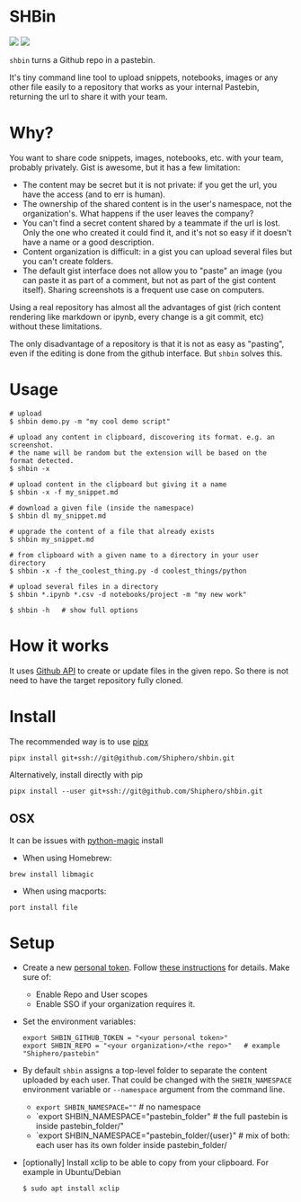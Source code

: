 # SHBin

![](https://github.com/Shiphero/shbin/actions/workflows/pytest.yml/badge.svg)
![](https://github.com/Shiphero/shbin/actions/workflows/black.yml/badge.svg)

`shbin` turns a Github repo in a pastebin. 

It's tiny command line tool to upload snippets, notebooks, images or any other file easily to a repository that works as your internal Pastebin, returning the url to share it with your team.


# Why? 

You want to share code snippets, images, notebooks, etc. with your team, probably privately. Gist is awesome, but it has a few limitation:

- The content may be secret but it is not private: if you get the url, you have the access (and to err is human). 
- The ownership of the shared content is in the user's namespace, not the organization's. What happens if the user leaves the company? 
- You can't find a secret content shared by a teammate if the url is lost. Only the one who created it could find it, and it's not so easy if it doesn't have a name or a good description. 
- Content organization is difficult: in a gist you can upload several files but you can't create folders.
- The default gist interface does not allow you to "paste" an image (you can paste it as part of a comment, but not as part of the gist content itself). Sharing screenshots is a frequent use case on computers. 

Using a real repository has almost all the advantages of gist (rich content rendering like markdown or ipynb, every change is a git commit, etc) without these limitations. 

The only disadvantage of a repository is that it is not as easy as "pasting", even if the editing is done from the github interface. But `shbin` solves this. 


# Usage

```console
# upload 
$ shbin demo.py -m "my cool demo script"         

# upload any content in clipboard, discovering its format. e.g. an screenshot. 
# the name will be random but the extension will be based on the format detected.
$ shbin -x          

# upload content in the clipboard but giving it a name
$ shbin -x -f my_snippet.md 

# download a given file (inside the namespace)
$ shbin dl my_snippet.md     

# upgrade the content of a file that already exists
$ shbin my_snippet.md

# from clipboard with a given name to a directory in your user directory
$ shbin -x -f the_coolest_thing.py -d coolest_things/python

# upload several files in a directory
$ shbin *.ipynb *.csv -d notebooks/project -m "my new work"   

$ shbin -h   # show full options
```


# How it works

It uses [Github API](https://docs.github.com/en/rest/repos/contents?apiVersion=2022-11-28#create-or-update-file-contents) to create or update files in the given repo. So there is not need to have the target repository fully cloned.  


# Install

The recommended way is to use [pipx](https://pypa.github.io/pipx/)

```console
pipx install git+ssh://git@github.com/Shiphero/shbin.git
```

Alternatively, install directly with pip

```console
pipx install --user git+ssh://git@github.com/Shiphero/shbin.git
```

## OSX
It can be issues with [python-magic](https://github.com/ahupp/python-magic#osx) install

- When using Homebrew: 

```console
brew install libmagic
```

- When using macports: 

```console
port install file
```

# Setup

- Create a new [personal token](https://github.com/settings/tokens). Follow [these instructions](https://docs.github.com/en/authentication/keeping-your-account-and-data-secure/creating-a-personal-access-token) for details. Make sure of:
    
  - Enable Repo and User scopes
  - Enable SSO if your organization requires it. 

- Set the environment variables:
    
    ```
    export SHBIN_GITHUB_TOKEN = "<your personal token>"
    export SHBIN_REPO = "<your organization>/<the repo>"   # example "Shiphero/pastebin"   
    ```

- By default `shbin` assigns a top-level folder to separate the content uploaded by each user. That could be changed with the `SHBIN_NAMESPACE` environment variable or `--namespace` argument from the command line.

  -  `export SHBIN_NAMESPACE=""`        # no namespace
  -  `export SHBIN_NAMESPACE="pastebin_folder"  # the full pastebin is inside pastebin_folder/" 
  - `export SHBIN_NAMESPACE="pastebin_folder/{user}"   # mix of both: each user has its own folder inside pastebin_folder/

- [optionally] Install xclip to be able to copy from your clipboard. For example in Ubuntu/Debian
  
  ```console
  $ sudo apt install xclip
  ```
